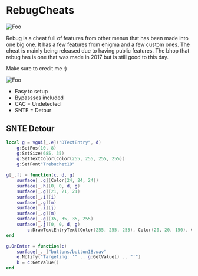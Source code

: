 # RebugCheats

![Foo](https://i.imgur.com/f0ApXbe.png)

Rebug is a cheat full of features from other menus that has been made into one big one. It has a few features from enigma and a few custom ones. The cheat is mainly being released due to having public features. The bhop that rebug has is one that was made in 2017 but is still good to this day.

Make sure to credit me :)

![Foo](https://i.imgur.com/rlxFY4G.png)

* Easy to setup
* Bypassses included
* CAC = Undetected
* SNTE = Detour

## SNTE Detour
```lua
local g = vgui[_.e]("DTextEntry", d)
    g:SetPos(10, 8)
    g:SetSize(685, 35)
    g:SetTextColor(Color(255, 255, 255, 255))
    g:SetFont"Trebuchet18"

g[_.f] = function(c, d, g)
    surface[_.g](Color(24, 24, 24))
    surface[_.h](0, 0, d, g)
    surface[_.g](21, 21, 21)
    surface[_.i](i)
    surface[_.g](m)
    surface[_.i](j)
    surface[_.g](m)
    surface[_.g](35, 35, 35, 255)
    surface[_.j](0, 0, d, g)
        c:DrawTextEntryText(Color(255, 255, 255), Color(20, 20, 150), Color(100, 100, 100))
end

g.OnEnter = function(c)
    surface[_._]"buttons/button18.wav"
    e.Notify("Targeting: '" .. g:GetValue() .. "'")
    b = c:GetValue()
end
```

